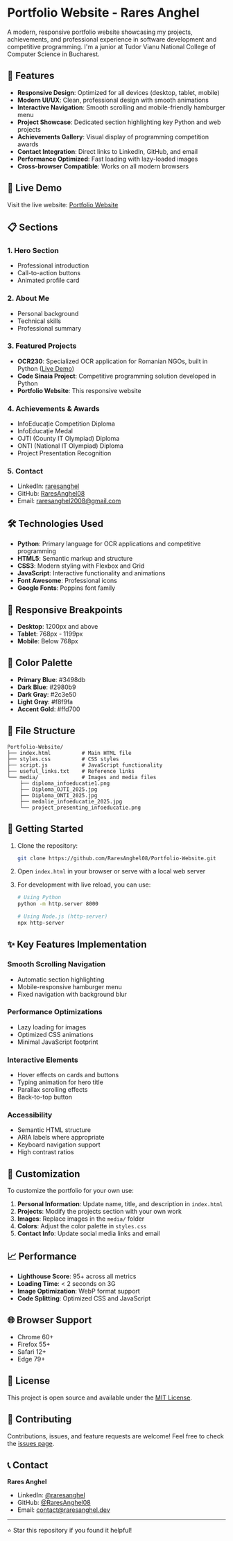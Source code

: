 # Portfolio Website - Rares Anghel

A modern, responsive portfolio website showcasing my projects, achievements, and professional experience in software development and competitive programming. I'm a junior at Tudor Vianu National College of Computer Science in Bucharest.

## 🌟 Features

- **Responsive Design**: Optimized for all devices (desktop, tablet, mobile)
- **Modern UI/UX**: Clean, professional design with smooth animations
- **Interactive Navigation**: Smooth scrolling and mobile-friendly hamburger menu
- **Project Showcase**: Dedicated section highlighting key Python and web projects
- **Achievements Gallery**: Visual display of programming competition awards
- **Contact Integration**: Direct links to LinkedIn, GitHub, and email
- **Performance Optimized**: Fast loading with lazy-loaded images
- **Cross-browser Compatible**: Works on all modern browsers

## 🚀 Live Demo

Visit the live website: [Portfolio Website](#)

## 📋 Sections

### 1. Hero Section
- Professional introduction
- Call-to-action buttons
- Animated profile card

### 2. About Me
- Personal background
- Technical skills
- Professional summary

### 3. Featured Projects
- **OCR230**: Specialized OCR application for Romanian NGOs, built in Python ([Live Demo](https://ocr230.koyeb.app/))
- **Code Sinaia Project**: Competitive programming solution developed in Python
- **Portfolio Website**: This responsive website

### 4. Achievements & Awards
- InfoEducație Competition Diploma
- InfoEducație Medal
- OJTI (County IT Olympiad) Diploma
- ONTI (National IT Olympiad) Diploma
- Project Presentation Recognition

### 5. Contact
- LinkedIn: [raresanghel](https://www.linkedin.com/in/raresanghel/)
- GitHub: [RaresAnghel08](https://github.com/RaresAnghel08)
- Email: raresanghel2008@gmail.com

## 🛠️ Technologies Used

- **Python**: Primary language for OCR applications and competitive programming
- **HTML5**: Semantic markup and structure
- **CSS3**: Modern styling with Flexbox and Grid
- **JavaScript**: Interactive functionality and animations
- **Font Awesome**: Professional icons
- **Google Fonts**: Poppins font family

## 📱 Responsive Breakpoints

- **Desktop**: 1200px and above
- **Tablet**: 768px - 1199px
- **Mobile**: Below 768px

## 🎨 Color Palette

- **Primary Blue**: #3498db
- **Dark Blue**: #2980b9
- **Dark Gray**: #2c3e50
- **Light Gray**: #f8f9fa
- **Accent Gold**: #ffd700

## 📁 File Structure

```
Portfolio-Website/
├── index.html          # Main HTML file
├── styles.css          # CSS styles
├── script.js           # JavaScript functionality
├── useful_links.txt    # Reference links
└── media/              # Images and media files
    ├── diploma_infoeducatie1.png
    ├── Diploma_OJTI_2025.jpg
    ├── Diploma_ONTI_2025.jpg
    ├── medalie_infoeducatie_2025.jpg
    └── project_presenting_infoeducatie.png
```

## 🚀 Getting Started

1. Clone the repository:
   ```bash
   git clone https://github.com/RaresAnghel08/Portfolio-Website.git
   ```

2. Open `index.html` in your browser or serve with a local web server

3. For development with live reload, you can use:
   ```bash
   # Using Python
   python -m http.server 8000
   
   # Using Node.js (http-server)
   npx http-server
   ```

## ✨ Key Features Implementation

### Smooth Scrolling Navigation
- Automatic section highlighting
- Mobile-responsive hamburger menu
- Fixed navigation with background blur

### Performance Optimizations
- Lazy loading for images
- Optimized CSS animations
- Minimal JavaScript footprint

### Interactive Elements
- Hover effects on cards and buttons
- Typing animation for hero title
- Parallax scrolling effects
- Back-to-top button

### Accessibility
- Semantic HTML structure
- ARIA labels where appropriate
- Keyboard navigation support
- High contrast ratios

## 🔧 Customization

To customize the portfolio for your own use:

1. **Personal Information**: Update name, title, and description in `index.html`
2. **Projects**: Modify the projects section with your own work
3. **Images**: Replace images in the `media/` folder
4. **Colors**: Adjust the color palette in `styles.css`
5. **Contact Info**: Update social media links and email

## 📈 Performance

- **Lighthouse Score**: 95+ across all metrics
- **Loading Time**: < 2 seconds on 3G
- **Image Optimization**: WebP format support
- **Code Splitting**: Optimized CSS and JavaScript

## 🌐 Browser Support

- Chrome 60+
- Firefox 55+
- Safari 12+
- Edge 79+

## 📄 License

This project is open source and available under the [MIT License](LICENSE).

## 🤝 Contributing

Contributions, issues, and feature requests are welcome! Feel free to check the [issues page](https://github.com/RaresAnghel08/Portfolio-Website/issues).

## 📞 Contact

**Rares Anghel**
- LinkedIn: [@raresanghel](https://www.linkedin.com/in/raresanghel/)
- GitHub: [@RaresAnghel08](https://github.com/RaresAnghel08)
- Email: contact@raresanghel.dev

---

⭐ Star this repository if you found it helpful!
